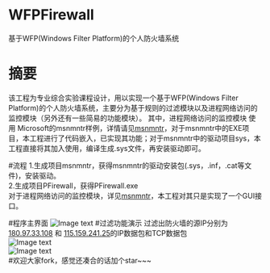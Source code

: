 # WFPFirewall
基于WFP(Windows Filter Platform)的个人防火墙系统

# 摘要
该工程为专业综合实验课程设计，用以实现一个基于WFP(Windows Filter Platform)的个人防火墙系统，主要分为基于规则的过滤模块以及进程网络访问的监控模块（另外还有一些简易的功能模块）。
其中，进程网络访问的监控模块 使用 Microsoft的msnmntr样例，详情请见[msnmntr](https://github.com/Microsoft/Windows-driver-samples/tree/master/network/trans/msnmntr)，对于msnmntr中的EXE项目，本工程进行了代码嵌入，已实现其功能；对于msnmntr中的驱动项目sys，本工程直接将其加入使用，编译生成.sys文件，再安装驱动即可。

#流程
1.生成项目msnmntr，获得msnmntr的驱动安装包(.sys，.inf，.cat等文件)，安装驱动。</br>
2.生成项目PFirewall，获得PFirewall.exe  </br>
对于进程网络访问的监控模块，详见[msnmntr](https://github.com/Microsoft/Windows-driver-samples/tree/master/network/trans/msnmntr)，本工程对其只是实现了一个GUI接口。

#程序主界面
![Image text](https://github.com/raymon-tian/Markdown/raw/master/ImageFold/main.png)
#过滤功能演示
过滤出防火墙的源IP分别为 [180.97.33.108](http://180.97.33.108/) 和 [115.159.241.25](http://115.159.241.95/)的IP数据包和TCP数据包</br>
![Image text](WFPFirewall/ImageFolder/r1.png)</br>
![Image text](hWFPFirewall//ImageFolder/r2.png)</br>
#欢迎大家fork，感觉还凑合的话加个star~~~